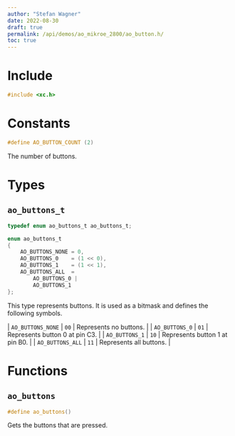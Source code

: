 ```yaml
---
author: "Stefan Wagner"
date: 2022-08-30
draft: true
permalink: /api/demos/ao_mikroe_2800/ao_button.h/
toc: true
---
```


# Include

```c
#include <xc.h>
```

# Constants

```c
#define AO_BUTTON_COUNT (2)
```

The number of buttons.

# Types

## `ao_buttons_t`

```c
typedef enum ao_buttons_t ao_buttons_t;
```

```c
enum ao_buttons_t
{
    AO_BUTTONS_NONE = 0,
    AO_BUTTONS_0    = (1 << 0),
    AO_BUTTONS_1    = (1 << 1),
    AO_BUTTONS_ALL  = 
        AO_BUTTONS_0 | 
        AO_BUTTONS_1
};
```

This type represents buttons. It is used as a bitmask and defines the following symbols.

| `AO_BUTTONS_NONE` | `00` | Represents no buttons. |
| `AO_BUTTONS_0`    | `01` | Represents button 0 at pin C3. |
| `AO_BUTTONS_1`    | `10` | Represents button 1 at pin B0. |
| `AO_BUTTONS_ALL`  | `11` | Represents all buttons. |

# Functions

## `ao_buttons`

```c
#define ao_buttons()
```

Gets the buttons that are pressed.
